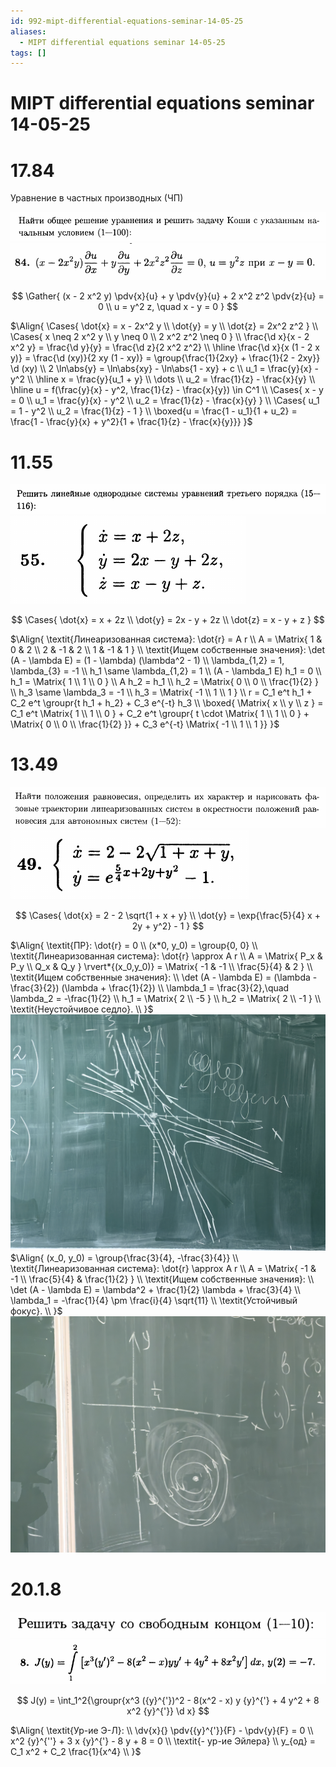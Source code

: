```yaml
---
id: 992-mipt-differential-equations-seminar-14-05-25
aliases:
  - MIPT differential equations seminar 14-05-25
tags: []
---
```


# MIPT differential equations seminar 14-05-25

# 17.84

Уравнение в частных производных (ЧП)

![14-05-25_15-37-23_006.png](assets/imgs/14-05-25_15-37-23_006.png)
![14-05-25_15-37-04_262.png](assets/imgs/14-05-25_15-37-04_262.png)

$$
\Gather{
(x - 2 x^2 y) \pdv{x}{u} + y \pdv{y}{u} + 2 x^2 z^2 \pdv{z}{u} = 0 \\
u = y^2 z, \quad x - y = 0
}
$$

$\Align{
\Cases{
\dot{x} = x - 2x^2 y \\
\dot{y} = y \\
\dot{z} = 2x^2 z^2
} \\
\Cases{
x \neq 2 x^2 y \\
y \neq 0 \\
2 x^2 z^2 \neq 0
} \\
\frac{\d x}{x - 2 x^2 y} = \frac{\d y}{y} = \frac{\d z}{2 x^2 z^2} \\
\hline
\frac{\d x}{x (1 - 2 x y)} = \frac{\d (xy)}{2 xy (1 - xy)} =
\group{\frac{1}{2xy} + \frac{1}{2 - 2xy}} \d (xy) \\
2 \ln\abs{y} = \ln\abs{xy} - \ln\abs{1 - xy} + c \\
u_1 = \frac{y}{x} - y^2 \\
\hline
x = \frac{y}{u_1 + y} \\
\dots \\
u_2 = \frac{1}{z} - \frac{x}{y} \\
\hline
u = f(\frac{y}{x} - y^2, \frac{1}{z} - \frac{x}{y}) \in C^1 \\
\Cases{
x - y = 0 \\
u_1 = \frac{y}{x} - y^2 \\
u_2 = \frac{1}{z} - \frac{x}{y}
} \\
\Cases{
u_1 = 1 - y^2 \\
u_2 = \frac{1}{z} - 1
} \\
\boxed{u = \frac{1 - u_1}{1 + u_2} = \frac{1 - \frac{y}{x} + y^2}{1 + \frac{1}{z} - \frac{x}{y}}}
}$

# 11.55

![14-05-25_15-53-13_776.png](assets/imgs/14-05-25_15-53-13_776.png)
![14-05-25_15-52-56_429.png](assets/imgs/14-05-25_15-52-56_429.png)

$$
\Cases{
\dot{x} = x + 2z \\
\dot{y} = 2x - y + 2z \\
\dot{z} = x - y + z
}
$$

$\Align{
\textit{Линеаризованная система}: \dot{r} = A r \\
A = \Matrix{
1 & 0 & 2 \\
2 & -1 & 2 \\
1 & -1 & 1
} \\
\textit{Ищем собственные значения}:
\det (A - \lambda E) = (1 - \lambda) (\lambda^2 - 1) \\
\lambda_{1,2} = 1, \lambda_{3} = -1 \\
h_1 \same \lambda_{1,2} = 1 \\
(A - \lambda_1 E) h_1 = 0 \\
h_1 = \Matrix{
1 \\ 1 \\ 0
} \\
A h_2 = h_1 \\
h_2 = \Matrix{
0 \\ 0 \\ \frac{1}{2}
} \\
h_3 \same \lambda_3 = -1 \\
h_3 = \Matrix{
-1 \\ 1 \\ 1
} \\
r = C_1 e^t h_1 + C_2 e^t \groupr{t h_1 + h_2} + C_3 e^{-t} h_3 \\
\boxed{
\Matrix{
x \\ y \\ z
} = C_1 e^t \Matrix{
1 \\ 1 \\ 0
} + C_2 e^t \groupr{
t \cdot \Matrix{
1 \\ 1 \\ 0
} + \Matrix{
0 \\ 0 \\ \frac{1}{2}
}} + C_3 e^{-t} \Matrix{
-1 \\ 1 \\ 1
}}
}$

# 13.49

![14-05-25_16-07-02_268.png](assets/imgs/14-05-25_16-07-02_268.png)
![14-05-25_16-06-45_512.png](assets/imgs/14-05-25_16-06-45_512.png)

$$
\Cases{
\dot{x} = 2 - 2 \sqrt{1 + x + y} \\
\dot{y} = \exp{\frac{5}{4} x + 2y + y^2} - 1
}
$$

$\Align{
\textit{ПР}: \dot{r} = 0 \\
(x*0, y_0) = \group{0, 0} \\
\textit{Линеаризованная система}: \dot{r} \approx A r \\
A = \Matrix{
P_x & P_y \\
Q_x & Q_y
} \rvert*{(x_0,y_0)} = \Matrix{
-1 & -1 \\
\frac{5}{4} & 2
} \\
\textit{Ищем собственные значения}: \\
\det (A - \lambda E) = (\lambda - \frac{3}{2}) (\lambda + \frac{1}{2}) \\
\lambda_1 = \frac{3}{2},\quad \lambda_2 = -\frac{1}{2} \\
h_1 = \Matrix{
2 \\ -5
} \\
h_2 = \Matrix{
2 \\ -1
} \\
\textit{Неустойчивое седло}. \\
}$
![14-05-25_16-34-19_391_IMG_20250514_162432.jpg](assets/imgs/14-05-25_16-34-19_391_IMG_20250514_162432.jpg)
$\Align{
(x_0, y_0) = \group{\frac{3}{4}, -\frac{3}{4}} \\
\textit{Линеаризованная система}: \dot{r} \approx A r \\
A = \Matrix{
-1 & -1 \\
\frac{5}{4} & \frac{1}{2}
} \\
\textit{Ищем собственные значения}: \\
\det (A - \lambda E) = \lambda^2 + \frac{1}{2} \lambda + \frac{3}{4} \\
\lambda_1 = -\frac{1}{4} \pm \frac{i}{4} \sqrt{11} \\
\textit{Устойчивый фокус}. \\
}$
![14-05-25_16-36-11_650_IMG_20250514_163450.jpg](assets/imgs/14-05-25_16-36-11_650_IMG_20250514_163450.jpg)

# 20.1.8

![14-05-25_16-40-11_272.png](assets/imgs/14-05-25_16-40-11_272.png)
![14-05-25_16-39-51_036.png](assets/imgs/14-05-25_16-39-51_036.png)

$$
J(y) = \int_1^2{\groupr{x^3 ({y}^{'})^2 - 8(x^2 - x) y {y}^{'} + 4 y^2 + 8 x^2 {y}^{'}} \d x}
$$

$\Align{
\textit{Ур-ие Э-Л}: \\
\dv{x}{} \pdv{{y}^{'}}{F} - \pdv{y}{F} = 0 \\
x^2 {y}^{''} + 3 x {y}^{'} - 8 y + 8 = 0 \\
\textit{- ур-ие Эйлера} \\
y_{од} = C_1 x^2 + C_2 \frac{1}{x^4} \\
}$
